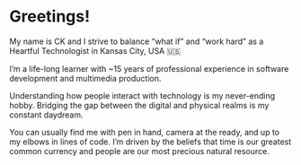 # Greetings!

My name is CK and I strive to balance “what if” and “work hard” as a Heartful Technologist in Kansas City, USA 🇺🇸

I’m a life-long learner with ~15 years of professional experience in software development and multimedia production.

Understanding how people interact with technology is my never-ending hobby. Bridging the gap between the digital and physical realms is my constant daydream.

You can usually find me with pen in hand, camera at the ready, and up to my elbows in lines of code. I’m driven by the beliefs that time is our greatest common currency and people are our most precious natural resource.
